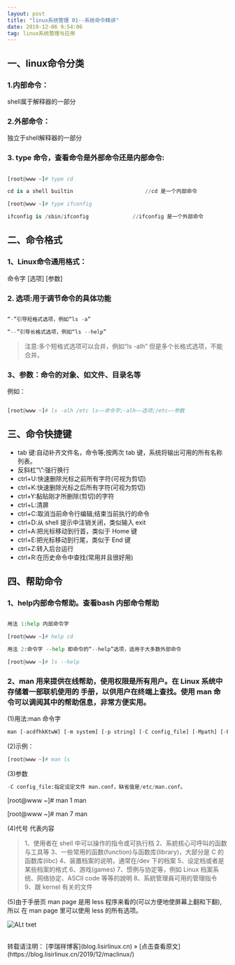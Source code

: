 ```yaml
---
layout: post
title: "linux系统管理 01--系统命令精讲"
date: 2019-12-06 9:54:06 
tag: linux系统管理与应用
---
```


## 一、linux命令分类
### 1.内部命令：
shell属于解释器的一部分
### 2.外部命令：
独立于shell解释器的一部分
### 3. type 命令，查看命令是外部命令还是内部命令:

```python

[root@www ~]# type cd

cd is a shell builtin 						//cd 是一个内部命令

[root@www ~]# type ifconfig

ifconfig is /sbin/ifconfig 				//ifconfig 是一个外部命令
```

## 二、命令格式
### 1、Linux命令通用格式：
命令字 [选项] [参数]
### 2. 选项:用于调节命令的具体功能

```python

“-”引导短格式选项，例如“ls -a” 

“--”引导长格式选项，例如“ls --help” 
```

>注意:多个短格式选项可以合并，例如“ls -alh” 但是多个长格式选项，不能合并。


### 3、参数：命令的对象、如文件、目录名等
例如：

```python

[root@www ~]# ls -alh /etc ls——命令字;-alh——选项;/etc——参数
```
## 三、命令快捷键
* tab 键:自动补齐文件名，命令等;按两次 tab 键，系统将输出可用的所有名称列表。
* 反斜杠“\”:强行换行
* ctrl+U:快速删除光标之前所有字符(可视为剪切)
* ctrl+K:快速删除光标之后所有字符(可视为剪切)
* ctrl+Y:黏贴刚才所删除(剪切)的字符
* ctrl+L:清屏
* ctrl+C:取消当前命令行编辑;结束当前执行的命令
* ctrl+D:从 shell 提示中注销关闭，类似输入 exit
* ctrl+A:把光标移动到行首，类似于 Home 键
* ctrl+E:把光标移动到行尾，类似于 End 键
* ctrl+Z:转入后台运行
* ctrl+R:在历史命令中查找(常用并且很好用)

##  四、帮助命令
### 1、help内部命令帮助。查看bash 内部命令帮助

```python

用法 1:help 内部命令字

[root@www ~]# help cd

用法 2:命令字 --help 即命令的“--help”选项，适用于大多数外部命令 

[root@www ~]# ls --help
```
### 2、man 用来提供在线帮助，使用权限是所有用户。在 Linux 系统中存储着一部联机使用的 手册，以供用户在终端上查找。使用 man 命令可以调阅其中的帮助信息，非常方便实用。

(1)用法:man 命令字
```python
man [-acdfhkKtwW] [-m system] [-p string] [-C config_file] [-Mpath] [-P pager] [-S section_list][section] name ...
```
(2)示例：
```python
[root@www ~]# man ls
```
(3)参数
```python
-C config_file:指定设定文件 man.conf，缺省值是/etc/man.conf。
```
[root@www ~]# man 1 man

[root@www ~]# man 7 man

(4)代号 代表内容
>1、使用者在 shell 中可以操作的指令或可执行档
>2、系統核心可呼叫的函数与工具等
>3、一些常用的函数(function)与函数库(library)，大部分是 C 的函数库(libc)
>4、装置档案的说明，通常在/dev 下的档案
>5、设定档或者是某些档案的格式
>6、游戏(games)
>7、惯例与协定等，例如 Linux 档案系统、网络协定、ASCII code 等等的說明
>8、系統管理員可用的管理指令
>9、跟 kernel 有关的文件

(5)由于手册页 man page 是用 less 程序来看的(可以方便地使屏幕上翻和下翻), 所以 在 man page 里可以使用 less 的所有选项。

![ALt txet](/Users/lisir1/Desktop2.png)




<br>
转载请注明： [李瑞祥博客](blog.lisirlinux.cn) » [点击查看原文](https://blog.lisirlinux.cn/2019/12/maclinux/)
